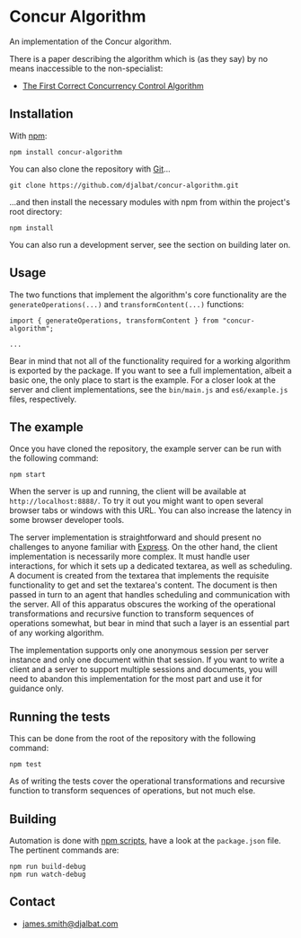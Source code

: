 # Concur Algorithm

An implementation of the Concur algorithm.

There is a paper describing the algorithm which is (as they say) by no means inaccessible to the non-specialist:

* [The First Correct Concurrency Control Algorithm](https://static.djalbat.com/TFCCCA.pdf)

## Installation

With [npm](https://www.npmjs.com/):

    npm install concur-algorithm

You can also clone the repository with [Git](https://git-scm.com/)...

    git clone https://github.com/djalbat/concur-algorithm.git

...and then install the necessary modules with npm from within the project's root directory:

    npm install

You can also run a development server, see the section on building later on.

## Usage

The two functions that implement the algorithm's core functionality are the `generateOperations(...)` and `transformContent(...)` functions:

```
import { generateOperations, transformContent } from "concur-algorithm";

...
```

Bear in mind that not all of the functionality required for a working algorithm is exported by the package. If you want to see a full implementation, albeit a basic one, the only place to start is the example. For a closer look at the server and client implementations, see the `bin/main.js` and `es6/example.js` files, respectively.

## The example

Once you have cloned the repository, the example server can be run with the following command:

    npm start

When the server is up and running, the client will be available at `http://localhost:8888/`. To try it out you might want to open several browser tabs or windows with this URL. You can also increase the latency in some browser developer tools.

The server implementation is straightforward and should present no challenges to anyone familiar with [Express](https://expressjs.com/). On the other hand, the client implementation is necessarily more complex. It must handle user interactions, for which it sets up a dedicated textarea, as well as scheduling. A document is created from the textarea that implements the requisite functionality to get and set the textarea's content. The document is then passed in turn to an agent that handles scheduling and communication with the server. All of this apparatus obscures the working of the operational transformations and recursive function to transform sequences of operations somewhat, but bear in mind that such a layer is an essential part of any working algorithm.

The implementation supports only one anonymous session per server instance and only one document within that session. If you want to write a client and a server to support multiple sessions and documents, you will need to abandon this implementation for the most part and use it for guidance only.

## Running the tests

This can be done from the root of the repository with the following command:

    npm test

As of writing the tests cover the operational transformations and recursive function to transform sequences of operations, but not much else.

## Building

Automation is done with [npm scripts](https://docs.npmjs.com/misc/scripts), have a look at the `package.json` file. The pertinent commands are:

    npm run build-debug
    npm run watch-debug

## Contact

- james.smith@djalbat.com
